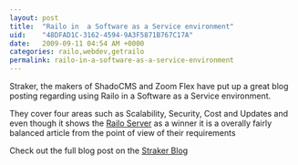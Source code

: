 ```yaml
---
layout: post
title:  "Railo in  a Software as a Service environment"
uid:	"48DFAD1C-3162-4594-9A3F5871B767C17A"
date:   2009-09-11 04:54 AM +0000
categories: railo,webdev,getrailo
permalink: railo-in-a-software-as-a-service-environment
---
```

<p>Straker, the makers of ShadoCMS and Zoom Flex have put up a great blog posting regarding using Railo in a Software as a Service environment.</p>
<p>They cover four areas such as Scalability, Security, Cost and Updates and even though it shows the <a href="http://www.getrailo.org/index.cfm/download/">Railo Server</a> as a winner it is a overally fairly balanced article from the point of view of their requirements</p>
<p>Check out the full blog post on the <a href="http://www.shadocms.com/shadozoom/company/blog/2009/why-railo-kicks-butt-for-coldfusion-based-saas.cfm">Straker Blog</a></p>